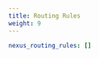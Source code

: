 ```yaml
---
title: Routing Rules
weight: 9
---
```


```yaml {filename="group_vars/all.yml"}
nexus_routing_rules: []
```
